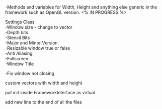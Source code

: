 -Methods and variables for Width, Height and anything else generic in the framework such as OpenGL version.  <% IN PROGRESS  %>

Settings Class<br />
-Window size - change to vector <br />
-Depth bits<br />
-Stencil Bits<br />
-Major and Minor Version<br />
-Resizable window true or false<br />
-Anti Aliasing <br />
-Fullscreen <br />
-Window Title<br />



-Fix window not closing<br />



custom vectors with width and height<br />


put init inside FrameworkInterface as virtual<br />


add new line to the end of all the files<br />
